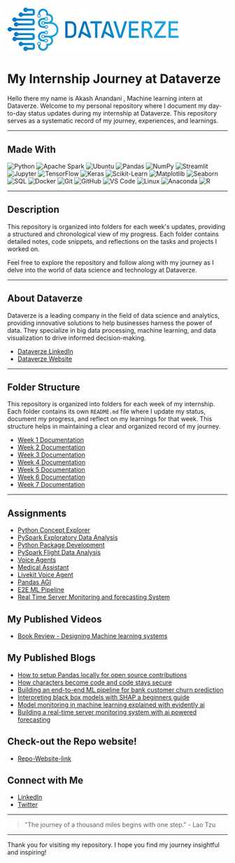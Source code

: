 # ![Dataverze Logo](dataverze-logo.png)

# My Internship Journey at Dataverze

Hello there my name is Akash Anandani , Machine learning intern at Dataverze. Welcome to my personal repository where I document my day-to-day status updates during my internship at Dataverze. This repository serves as a systematic record of my journey, experiences, and learnings.

---

## Made With

![Python](https://img.shields.io/badge/Python-3776AB?style=for-the-badge&logo=python&logoColor=white)
![Apache Spark](https://img.shields.io/badge/Apache%20Spark-E25A1C?style=for-the-badge&logo=apachespark&logoColor=white)
![Ubuntu](https://img.shields.io/badge/Ubuntu-E95420?style=for-the-badge&logo=ubuntu&logoColor=white)
![Pandas](https://img.shields.io/badge/Pandas-150458?style=for-the-badge&logo=pandas&logoColor=white)
![NumPy](https://img.shields.io/badge/NumPy-013243?style=for-the-badge&logo=numpy&logoColor=white)
![Streamlit](https://img.shields.io/badge/Streamlit-FF4B4B?style=for-the-badge&logo=streamlit&logoColor=white)
![Jupyter](https://img.shields.io/badge/Jupyter-F37626?style=for-the-badge&logo=jupyter&logoColor=white)
![TensorFlow](https://img.shields.io/badge/TensorFlow-FF6F00?style=for-the-badge&logo=tensorflow&logoColor=white)
![Keras](https://img.shields.io/badge/Keras-D00000?style=for-the-badge&logo=keras&logoColor=white)
![Scikit-Learn](https://img.shields.io/badge/Scikit--Learn-F7931E?style=for-the-badge&logo=scikit-learn&logoColor=white)
![Matplotlib](https://img.shields.io/badge/Matplotlib-11557C?style=for-the-badge&logo=matplotlib&logoColor=white)
![Seaborn](https://img.shields.io/badge/Seaborn-3776AB?style=for-the-badge&logo=python&logoColor=white)
![SQL](https://img.shields.io/badge/SQL-4479A1?style=for-the-badge&logo=postgresql&logoColor=white)
![Docker](https://img.shields.io/badge/Docker-2496ED?style=for-the-badge&logo=docker&logoColor=white)
![Git](https://img.shields.io/badge/Git-F05032?style=for-the-badge&logo=git&logoColor=white)
![GitHub](https://img.shields.io/badge/GitHub-181717?style=for-the-badge&logo=github&logoColor=white)
![VS Code](https://img.shields.io/badge/VS%20Code-007ACC?style=for-the-badge&logo=visual-studio-code&logoColor=white)
![Linux](https://img.shields.io/badge/Linux-FCC624?style=for-the-badge&logo=linux&logoColor=black)
![Anaconda](https://img.shields.io/badge/Anaconda-44A833?style=for-the-badge&logo=anaconda&logoColor=white)
![R](https://img.shields.io/badge/R-276DC3?style=for-the-badge&logo=r&logoColor=white)

---

## Description

This repository is organized into folders for each week's updates, providing a structured and chronological view of my progress. Each folder contains detailed notes, code snippets, and reflections on the tasks and projects I worked on.

Feel free to explore the repository and follow along with my journey as I delve into the world of data science and technology at Dataverze.

---

## About Dataverze

Dataverze is a leading company in the field of data science and analytics, providing innovative solutions to help businesses harness the power of data. They specialize in big data processing, machine learning, and data visualization to drive informed decision-making.

- [Dataverze LinkedIn](https://www.linkedin.com/company/dataverze)
- [Dataverze Website](https://www.dataverze.ai/)

---

## Folder Structure

This repository is organized into folders for each week of my internship. Each folder contains its own `README.md` file where I update my status, document my progress, and reflect on my learnings for that week. This structure helps in maintaining a clear and organized record of my journey.


- [Week 1 Documentation](week-1/README.md)
- [Week 2 Documentation](week-2/README.md)
- [Week 3 Documentation](week-3/README.md)
- [Week 4 Documentation](week-4/README.md)
- [Week 5 Documentation](week-5/README.md)
- [Week 6 Documentation](week-6/README.md)
- [Week 7 Documentation](week-7/README.md)



---

## Assignments

- [Python Concept Explorer](https://akashdv25.github.io/assignment-1/)
- [PySpark Exploratory Data Analysis](https://github.com/akashdv25/PySpark-EDA)
- [Python Package Development](https://github.com/akashdv25/sensitive_data_detector)
- [PySpark Flight Data Analysis](https://github.com/akashdv25/PySpark-EDA-Flights-Data )
- [Voice Agents](https://github.com/akashdv25/Voice-Agents)
- [Medical Assistant](https://github.com/akashdv25/medical-ai-assistant)
- [Livekit Voice Agent](https://github.com/akashdv25/Livekit-google)
- [Pandas AGI](https://github.com/akashdv25/Pandas-agi)
- [E2E ML Pipeline](https://github.com/akashdv25/E2E-ML-Pipeline)
- [Real Time Server Monitoring  and forecasting System](https://github.com/akashdv25/Time-Series-Forecasting)


## My Published Videos

- [Book Review - Designing Machine learning systems ](https://youtu.be/EahSR8sW7x4?feature=shared)


## My Published Blogs

- [How to setup Pandas locally for open source contributions](https://medium.com/@akashanandani.56/setup-pandas-locally-for-open-source-contributions-582fba71ec55)
- [How characters become code and code stays secure](https://medium.com/@akashanandani.56/how-characters-become-code-and-code-stays-secure-307e6593e14e)
- [Building an end-to-end ML pipeline for bank customer churn prediction](https://medium.com/@akashanandani.56/building-an-end-to-end-ml-pipeline-for-bank-customer-churn-prediction-9c754162e8d3)
- [Interpreting black box models with SHAP a beginners guide](https://medium.com/@akashanandani.56/interpreting-black-box-models-with-shap-a-beginners-guide-c50f45b3161d)
- [Model monitoring in machine learning explained with evidently ai](https://medium.com/@akashanandani.56/model-monitoring-in-machine-learning-explained-with-evidently-ai-c45559af0e22)
- [Building a real-time server monitoring system with ai powered forecasting](https://medium.com/@akashanandani.56/building-a-real-time-server-monitoring-system-with-ai-powered-forecasting-af0ce53b5510)


## Check-out the Repo website!

- [Repo-Website-link](https://akashdv25.github.io/status-updates/)

## Connect with Me

- [LinkedIn](https://www.linkedin.com/in/akashanandani/)
- [Twitter](https://x.com/Kashh56)

---

> "The journey of a thousand miles begins with one step." - Lao Tzu

---

Thank you for visiting my repository. I hope you find my journey insightful and inspiring!
